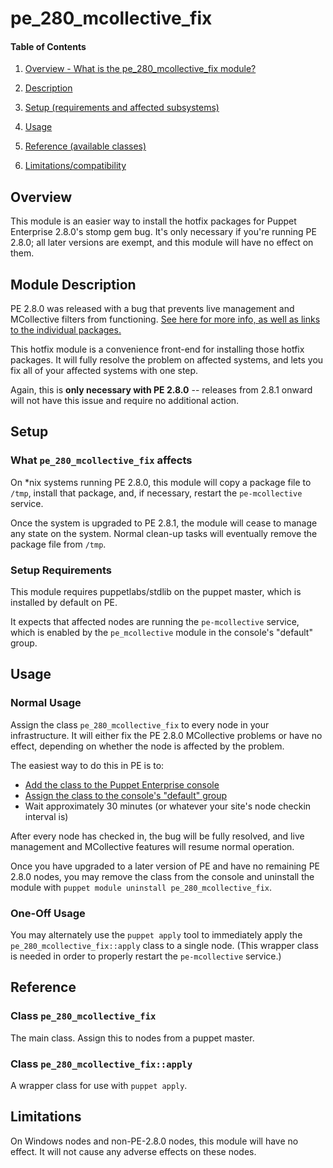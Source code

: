 # pe_280_mcollective_fix

[280_hotfixes]: https://puppetlabs.com/puppet-enterprise-hotfixes-2-8-0/
[add_class]: http://docs.puppetlabs.com/pe/2.8/console_classes_groups.html#adding-a-new-class
[assign_class]: http://docs.puppetlabs.com/pe/2.8/console_classes_groups.html#grouping-nodes

#### Table of Contents

1. [Overview - What is the pe_280_mcollective_fix module?](#overview)

2. [Description](#module-description)

3. [Setup (requirements and affected subsystems)](#setup)

4. [Usage](#usage)

5. [Reference (available classes)](#reference)

6. [Limitations/compatibility](#limitations)

## Overview

This module is an easier way to install the hotfix packages for Puppet Enterprise 2.8.0's stomp gem bug. It's only necessary if you're running PE 2.8.0; all later versions are exempt, and this module will have no effect on them.

## Module Description

PE 2.8.0 was released with a bug that prevents live management and MCollective filters from functioning. [See here for more info, as well as links to the individual packages.][280_hotfixes]

This hotfix module is a convenience front-end for installing those hotfix packages. It will fully resolve the problem on affected systems, and lets you fix all of your affected systems with one step.

Again, this is **only necessary with PE 2.8.0** -- releases from 2.8.1 onward will not have this issue and require no additional action.

## Setup

### What `pe_280_mcollective_fix` affects

On *nix systems running PE 2.8.0, this module will copy a package file to `/tmp`, install that package, and, if necessary, restart the `pe-mcollective` service.

Once the system is upgraded to PE 2.8.1, the module will cease to manage any state on the system. Normal clean-up tasks will eventually remove the package file from `/tmp`.

### Setup Requirements

This module requires puppetlabs/stdlib on the puppet master, which is installed by default on PE.

It expects that affected nodes are running the `pe-mcollective` service, which is enabled by the `pe_mcollective` module in the console's "default" group.


## Usage

### Normal Usage

Assign the class `pe_280_mcollective_fix` to every node in your infrastructure. It will either fix the PE 2.8.0 MCollective problems or have no effect, depending on whether the node is affected by the problem.

The easiest way to do this in PE is to:

* [Add the class to the Puppet Enterprise console][add_class]
* [Assign the class to the console's "default" group][assign_class]
* Wait approximately 30 minutes (or whatever your site's node checkin interval is)

After every node has checked in, the bug will be fully resolved, and live management and MCollective features will resume normal operation.

Once you have upgraded to a later version of PE and have no remaining PE 2.8.0 nodes, you may remove the class from the console and uninstall the module with `puppet module uninstall pe_280_mcollective_fix`.

### One-Off Usage

You may alternately use the `puppet apply` tool to immediately apply the `pe_280_mcollective_fix::apply` class to a single node. (This wrapper class is needed in order to properly restart the `pe-mcollective` service.)

## Reference

### Class `pe_280_mcollective_fix`

The main class. Assign this to nodes from a puppet master.

### Class `pe_280_mcollective_fix::apply`

A wrapper class for use with `puppet apply`.

## Limitations

On Windows nodes and non-PE-2.8.0 nodes, this module will have no effect. It will not cause any adverse effects on these nodes.

